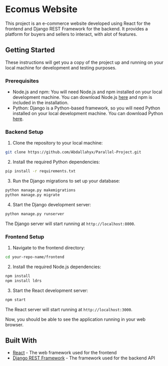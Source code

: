 # Ecomus Website

This project is an e-commerce website developed using React for the frontend and Django REST Framework for the backend. It provides a platform for buyers and sellers to interact, with alot of features.

## Getting Started

These instructions will get you a copy of the project up and running on your local machine for development and testing purposes.

### Prerequisites

- Node.js and npm: You will need Node.js and npm installed on your local development machine. You can download Node.js [here](https://nodejs.org/en/download/) and npm is included in the installation.
- Python: Django is a Python-based framework, so you will need Python installed on your local development machine. You can download Python [here](https://www.python.org/downloads/).

### Backend Setup

1. Clone the repository to your local machine:

```bash
git clone https://github.com/Abdallahyx/Parallel-Project.git
```


2. Install the required Python dependencies:

```bash
pip install -r requirements.txt
```

3. Run the Django migrations to set up your database:

```bash
python manage.py makemigrations
python manage.py migrate
```

4. Start the Django development server:

```bash
python manage.py runserver
```

The Django server will start running at `http://localhost:8000`.

### Frontend Setup

1. Navigate to the frontend directory:

```bash
cd your-repo-name/frontend
```

2. Install the required Node.js dependencies:

```bash
npm install
npm install ldrs
```

3. Start the React development server:

```bash
npm start
```

The React server will start running at `http://localhost:3000`.

Now, you should be able to see the application running in your web browser.

## Built With

- [React](https://reactjs.org/) - The web framework used for the frontend
- [Django REST Framework](https://www.django-rest-framework.org/) - The framework used for the backend API

